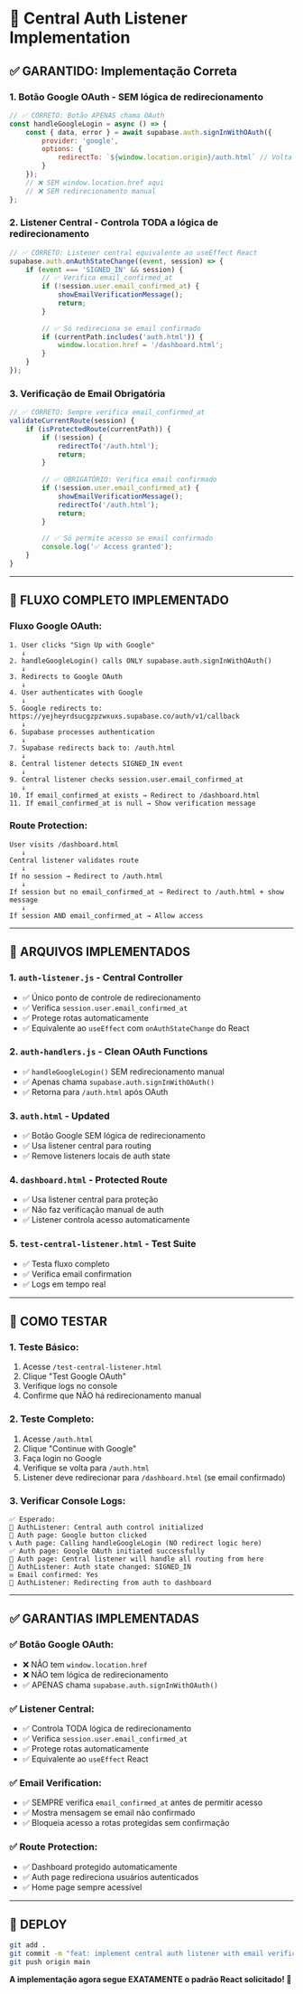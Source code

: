 # 🎯 Central Auth Listener Implementation

## ✅ **GARANTIDO: Implementação Correta**

### **1. Botão Google OAuth - SEM lógica de redirecionamento**

```javascript
// ✅ CORRETO: Botão APENAS chama OAuth
const handleGoogleLogin = async () => {
    const { data, error } = await supabase.auth.signInWithOAuth({
        provider: 'google',
        options: {
            redirectTo: `${window.location.origin}/auth.html` // Volta para auth.html
        }
    });
    // ❌ SEM window.location.href aqui
    // ❌ SEM redirecionamento manual
};
```

### **2. Listener Central - Controla TODA a lógica de redirecionamento**

```javascript
// ✅ CORRETO: Listener central equivalente ao useEffect React
supabase.auth.onAuthStateChange((event, session) => {
    if (event === 'SIGNED_IN' && session) {
        // ✅ Verifica email_confirmed_at
        if (!session.user.email_confirmed_at) {
            showEmailVerificationMessage();
            return;
        }
        
        // ✅ Só redireciona se email confirmado
        if (currentPath.includes('auth.html')) {
            window.location.href = '/dashboard.html';
        }
    }
});
```

### **3. Verificação de Email Obrigatória**

```javascript
// ✅ CORRETO: Sempre verifica email_confirmed_at
validateCurrentRoute(session) {
    if (isProtectedRoute(currentPath)) {
        if (!session) {
            redirectTo('/auth.html');
            return;
        }
        
        // ✅ OBRIGATÓRIO: Verifica email confirmado
        if (!session.user.email_confirmed_at) {
            showEmailVerificationMessage();
            redirectTo('/auth.html');
            return;
        }
        
        // ✅ Só permite acesso se email confirmado
        console.log('✅ Access granted');
    }
}
```

---

## 🔄 **FLUXO COMPLETO IMPLEMENTADO**

### **Fluxo Google OAuth:**
```
1. User clicks "Sign Up with Google"
   ↓
2. handleGoogleLogin() calls ONLY supabase.auth.signInWithOAuth()
   ↓
3. Redirects to Google OAuth
   ↓
4. User authenticates with Google
   ↓
5. Google redirects to: https://yejheyrdsucgzpzwxuxs.supabase.co/auth/v1/callback
   ↓
6. Supabase processes authentication
   ↓
7. Supabase redirects back to: /auth.html
   ↓
8. Central listener detects SIGNED_IN event
   ↓
9. Central listener checks session.user.email_confirmed_at
   ↓
10. If email_confirmed_at exists → Redirect to /dashboard.html
11. If email_confirmed_at is null → Show verification message
```

### **Route Protection:**
```
User visits /dashboard.html
   ↓
Central listener validates route
   ↓
If no session → Redirect to /auth.html
   ↓
If session but no email_confirmed_at → Redirect to /auth.html + show message
   ↓
If session AND email_confirmed_at → Allow access
```

---

## 📁 **ARQUIVOS IMPLEMENTADOS**

### **1. `auth-listener.js` - Central Controller**
- ✅ Único ponto de controle de redirecionamento
- ✅ Verifica `session.user.email_confirmed_at`
- ✅ Protege rotas automaticamente
- ✅ Equivalente ao `useEffect` com `onAuthStateChange` do React

### **2. `auth-handlers.js` - Clean OAuth Functions**
- ✅ `handleGoogleLogin()` SEM redirecionamento manual
- ✅ Apenas chama `supabase.auth.signInWithOAuth()`
- ✅ Retorna para `/auth.html` após OAuth

### **3. `auth.html` - Updated**
- ✅ Botão Google SEM lógica de redirecionamento
- ✅ Usa listener central para routing
- ✅ Remove listeners locais de auth state

### **4. `dashboard.html` - Protected Route**
- ✅ Usa listener central para proteção
- ✅ Não faz verificação manual de auth
- ✅ Listener controla acesso automaticamente

### **5. `test-central-listener.html` - Test Suite**
- ✅ Testa fluxo completo
- ✅ Verifica email confirmation
- ✅ Logs em tempo real

---

## 🧪 **COMO TESTAR**

### **1. Teste Básico:**
1. Acesse `/test-central-listener.html`
2. Clique "Test Google OAuth"
3. Verifique logs no console
4. Confirme que NÃO há redirecionamento manual

### **2. Teste Completo:**
1. Acesse `/auth.html`
2. Clique "Continue with Google"
3. Faça login no Google
4. Verifique se volta para `/auth.html`
5. Listener deve redirecionar para `/dashboard.html` (se email confirmado)

### **3. Verificar Console Logs:**
```
✅ Esperado:
🎯 AuthListener: Central auth control initialized
🔗 Auth page: Google button clicked
📞 Auth page: Calling handleGoogleLogin (NO redirect logic here)
✅ Auth page: Google OAuth initiated successfully
🎯 Auth page: Central listener will handle all routing from here
🔄 AuthListener: Auth state changed: SIGNED_IN
✉️ Email confirmed: Yes
🚀 AuthListener: Redirecting from auth to dashboard
```

---

## ✅ **GARANTIAS IMPLEMENTADAS**

### **✅ Botão Google OAuth:**
- ❌ NÃO tem `window.location.href`
- ❌ NÃO tem lógica de redirecionamento
- ✅ APENAS chama `supabase.auth.signInWithOAuth()`

### **✅ Listener Central:**
- ✅ Controla TODA lógica de redirecionamento
- ✅ Verifica `session.user.email_confirmed_at`
- ✅ Protege rotas automaticamente
- ✅ Equivalente ao `useEffect` React

### **✅ Email Verification:**
- ✅ SEMPRE verifica `email_confirmed_at` antes de permitir acesso
- ✅ Mostra mensagem se email não confirmado
- ✅ Bloqueia acesso a rotas protegidas sem confirmação

### **✅ Route Protection:**
- ✅ Dashboard protegido automaticamente
- ✅ Auth page redireciona usuários autenticados
- ✅ Home page sempre acessível

---

## 🚀 **DEPLOY**

```bash
git add .
git commit -m "feat: implement central auth listener with email verification"
git push origin main
```

**A implementação agora segue EXATAMENTE o padrão React solicitado! 🎯**
